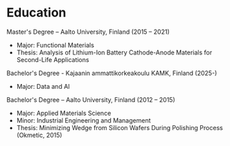 # Education

Master's Degree – Aalto University, Finland (2015 – 2021)
- Major: Functional Materials
- Thesis: Analysis of Lithium-Ion Battery Cathode-Anode Materials for Second-Life Applications

Bachelor's Degree - Kajaanin ammattikorkeakoulu KAMK, Finland (2025-)
- Major: Data and AI

Bachelor's Degree – Aalto University, Finland (2012 – 2015)
- Major: Applied Materials Science
- Minor: Industrial Engineering and Management
- Thesis: Minimizing Wedge from Silicon Wafers During Polishing Process (Okmetic, 2015)